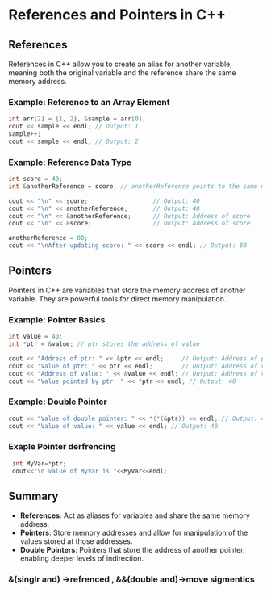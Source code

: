 

# References and Pointers in C++

## References

References in C++ allow you to create an alias for another variable, meaning both the original variable and the reference share the same memory address.

### Example: Reference to an Array Element

```cpp
int arr[2] = {1, 2}, &sample = arr[0];
cout << sample << endl; // Output: 1
sample++;
cout << sample << endl; // Output: 2
```

### Example: Reference Data Type

```cpp
int score = 40;
int &anotherReference = score; // anotherReference points to the same memory address as score

cout << "\n" << score;                  // Output: 40
cout << "\n" << anotherReference;       // Output: 40
cout << "\n" << &anotherReference;      // Output: Address of score
cout << "\n" << &score;                 // Output: Address of score

anotherReference = 80;
cout << "\nAfter updating score: " << score << endl; // Output: 80
```

## Pointers

Pointers in C++ are variables that store the memory address of another variable. They are powerful tools for direct memory manipulation.

### Example: Pointer Basics

```cpp
int value = 40;
int *ptr = &value; // ptr stores the address of value

cout << "Address of ptr: " << &ptr << endl;     // Output: Address of ptr
cout << "Value of ptr: " << ptr << endl;        // Output: Address of value (same as &value)
cout << "Address of value: " << &value << endl; // Output: Address of value
cout << "Value pointed by ptr: " << *ptr << endl; // Output: 40
```

### Example: Double Pointer

```cpp
cout << "Value of double pointer: " << *(*(&ptr)) << endl; // Output: 40
cout << "Value of value: " << value << endl; // Output: 40
```
### Exaple Pointer derfrencing
```cpp
 int MyVar=*ptr; 
 cout<<"\n value of MyVar is "<<MyVar<<endl;

```
## Summary

- **References**: Act as aliases for variables and share the same memory address.
- **Pointers**: Store memory addresses and allow for manipulation of the values stored at those addresses.
- **Double Pointers**: Pointers that store the address of another pointer, enabling deeper levels of indirection.

### &(singlr and) ->refrenced , &&(double and)->move sigmentics

